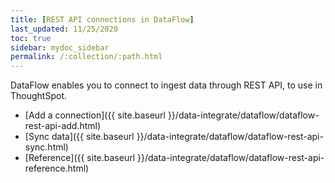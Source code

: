 ```yaml
---
title: [REST API connections in DataFlow]
last_updated: 11/25/2020
toc: true
sidebar: mydoc_sidebar
permalink: /:collection/:path.html
---
```

DataFlow enables you to connect to ingest data through REST API, to use in ThoughtSpot.

- [Add a connection]({{ site.baseurl }}/data-integrate/dataflow/dataflow-rest-api-add.html)
- [Sync data]({{ site.baseurl }}/data-integrate/dataflow/dataflow-rest-api-sync.html)
- [Reference]({{ site.baseurl }}/data-integrate/dataflow/dataflow-rest-api-reference.html)

